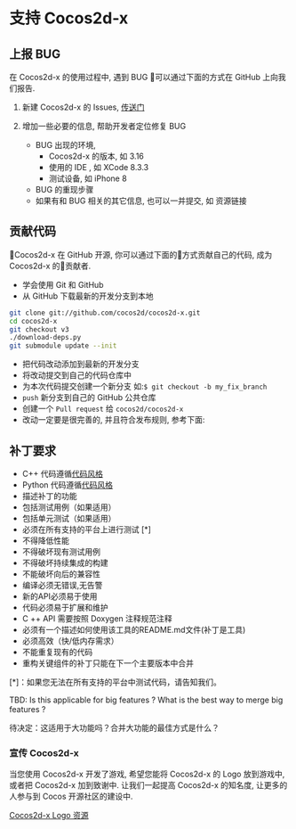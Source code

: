 # 支持 Cocos2d-x

## 上报 BUG

在 Cocos2d-x 的使用过程中, 遇到 BUG 可以通过下面的方式在 GitHub 上向我们报告.

1. 新建 Cocos2d-x 的 Issues, [传送门](https://github.com/cocos2d/cocos2d-x/issues/new)

1. 增加一些必要的信息, 帮助开发者定位修复 BUG
    - BUG 出现的环境,
        - Cocos2d-x 的版本, 如 3.16
        - 使用的 IDE , 如 XCode 8.3.3
        - 测试设备, 如 iPhone 8
    - BUG 的重现步骤
    - 如果有和 BUG 相关的其它信息, 也可以一并提交, 如 资源链接

## 贡献代码

Cocos2d-x 在 GitHub 开源, 你可以通过下面的方式贡献自己的代码, 成为 Cocos2d-x 的贡献者.

- 学会使用 Git 和 GitHub
- 从 GitHub 下载最新的开发分支到本地

```bash
git clone git://github.com/cocos2d/cocos2d-x.git
cd cocos2d-x
git checkout v3
./download-deps.py
git submodule update --init
```

- 把代码改动添加到最新的开发分支
- 将改动提交到自己的代码仓库中
- 为本次代码提交创建一个新分支 如:`$ git checkout -b my_fix_branch`
- `push` 新分支到自己的 GitHub 公共仓库
- 创建一个 `Pull request` 给 `cocos2d/cocos2d-x`
- 改动一定要是很完善的, 并且符合发布规则, 参考下面:

## 补丁要求

- C++ 代码遵循[代码风格](https://github.com/cocos2d/cocos2d-x/blob/v3/docs/CODING_STYLE.md)
- Python 代码遵循[代码风格](https://www.python.org/dev/peps/pep-0008/)
- 描述补丁的功能
- 包括测试用例（如果适用）
- 包括单元测试（如果适用）
- 必须在所有支持的平台上进行测试 [*]
- 不得降低性能
- 不得破坏现有测试用例
- 不得破坏持续集成的构建
- 不能破坏向后的兼容性
- 编译必须无错误,无告警
- 新的API必须易于使用
- 代码必须易于扩展和维护
- C ++ API 需要按照 Doxygen 注释规范注释
- 必须有一个描述如何使用该工具的README.md文件(补丁是工具)
- 必须高效（快/低内存需求）
- 不能重复现有的代码
- 重构关键组件的补丁只能在下一个主要版本中合并

[*]：如果您无法在所有支持的平台中测试代码，请告知我们。

TBD: Is this applicable for big features ? What is the best way to merge big features ?

待决定：这适用于大功能吗？合并大功能的最佳方式是什么？

### 宣传 Cocos2d-x

当您使用 Cocos2d-x 开发了游戏, 希望您能将 Cocos2d-x 的 Logo 放到游戏中, 或者把 Cocos2d-x 加到致谢中. 让我们一起提高 Cocos2d-x 的知名度, 让更多的人参与到 Cocos 开源社区的建设中.

[Cocos2d-x Logo 资源](http://www.cocos2d-x.org/wiki/Logo_Resources_of_Cocos2d-x)